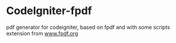# CodeIgniter-fpdf
pdf generator for codeigniter, based on fpdf and with some scripts extension from www.fpdf.org
